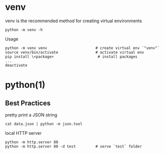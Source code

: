 # venv

venv is the recommended method for creating virtual environments

    python -m venv -h

  Usage

    python -m venv venv                      # create virtual env `"venv"`
    source venv/bin/activate                 # activate virtual env
    pip install \<package>                    # install packages
    ...
    deactivate

# python(1)

## Best Practices

  pretty print a JSON string

    cat data.json | python -m json.tool

  local HTTP server

    python -m http.server 80
    python -m http.server 80 -d test         # serve `test` folder
